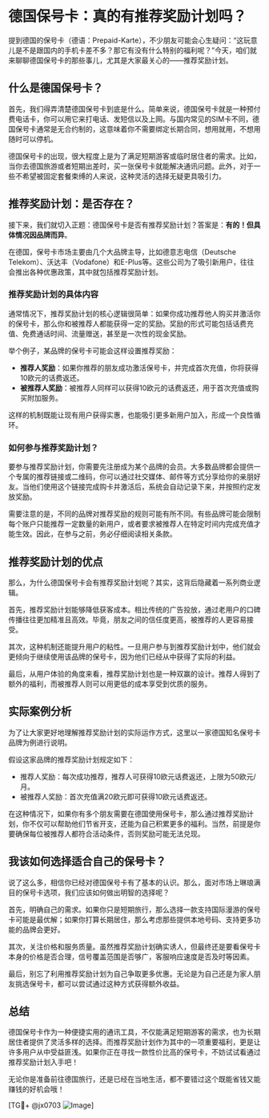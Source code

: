 # 德国保号卡：真的有推荐奖励计划吗？

提到德国的保号卡（德语：Prepaid-Karte），不少朋友可能会心生疑问：“这玩意儿是不是跟国内的手机卡差不多？那它有没有什么特别的福利呢？”今天，咱们就来聊聊德国保号卡的那些事儿，尤其是大家最关心的——推荐奖励计划。

## 什么是德国保号卡？

首先，我们得弄清楚德国保号卡到底是什么。简单来说，德国保号卡就是一种预付费电话卡，你可以用它来打电话、发短信以及上网。与国内常见的SIM卡不同，德国保号卡通常是无合约制的，这意味着你不需要绑定长期合同，想用就用，不想用随时可以停机。

德国保号卡的出现，很大程度上是为了满足短期游客或临时居住者的需求。比如，当你去德国旅游或者短期出差时，买一张保号卡就能解决通讯问题。此外，对于一些不希望被固定套餐束缚的人来说，这种灵活的选择无疑更具吸引力。

## 推荐奖励计划：是否存在？

接下来，我们就切入正题：德国保号卡是否有推荐奖励计划？答案是：**有的！但具体情况因品牌而异**。

在德国，保号卡市场主要由几个大品牌主导，比如德意志电信（Deutsche Telekom）、沃达丰（Vodafone）和E-Plus等。这些公司为了吸引新用户，往往会推出各种优惠政策，其中就包括推荐奖励计划。

### 推荐奖励计划的具体内容

通常情况下，推荐奖励计划的核心逻辑很简单：如果你成功推荐他人购买并激活你的保号卡，那么你和被推荐人都能获得一定的奖励。奖励的形式可能包括话费充值、免费通话时间、流量赠送，甚至是一次性的现金奖励。

举个例子，某品牌的保号卡可能会这样设置推荐奖励：

- **推荐人奖励**：如果你推荐的朋友成功激活保号卡，并完成首次充值，你将获得10欧元的话费返还。
- **被推荐人奖励**：被推荐人同样可以获得10欧元的话费返还，用于首次充值或购买附加服务。

这样的机制既能让现有用户获得实惠，也能吸引更多新用户加入，形成一个良性循环。

### 如何参与推荐奖励计划？

要参与推荐奖励计划，你需要先注册成为某个品牌的会员。大多数品牌都会提供一个专属的推荐链接或二维码，你可以通过社交媒体、邮件等方式分享给你的亲朋好友。当他们使用这个链接完成购卡并激活后，系统会自动记录下来，并按照约定发放奖励。

需要注意的是，不同的品牌对推荐奖励的规则可能有所不同。有些品牌可能会限制每个账户只能推荐一定数量的新用户，或者要求被推荐人在特定时间内完成充值才能生效。因此，在参与之前，务必仔细阅读相关条款。

## 推荐奖励计划的优点

那么，为什么德国保号卡会有推荐奖励计划呢？其实，这背后隐藏着一系列商业逻辑。

首先，推荐奖励计划能够降低获客成本。相比传统的广告投放，通过老用户的口碑传播往往更加精准且高效。毕竟，朋友之间的信任度更高，被推荐的人更容易接受。

其次，这种机制还能提升用户的粘性。一旦用户参与到推荐奖励计划中，他们就会更倾向于继续使用该品牌的保号卡，因为他们已经从中获得了实际的利益。

最后，从用户体验的角度来看，推荐奖励计划也是一种双赢的设计。推荐人得到了额外的福利，而被推荐人则可以用更低的成本享受到优质的服务。

## 实际案例分析

为了让大家更好地理解推荐奖励计划的实际运作方式，这里以一家德国知名保号卡品牌为例进行说明。

假设这家品牌的推荐奖励计划规定如下：

- 推荐人奖励：每次成功推荐，推荐人可获得10欧元话费返还，上限为50欧元/月。
- 被推荐人奖励：首次充值满20欧元即可获得10欧元话费返还。

在这种情况下，如果你有多个朋友需要在德国使用保号卡，那么通过推荐奖励计划，你不仅可以帮助他们节省开支，还能为自己积累更多的福利。当然，前提是你要确保每位被推荐人都符合活动条件，否则奖励可能无法兑现。

## 我该如何选择适合自己的保号卡？

说了这么多，相信你已经对德国保号卡有了基本的认识。那么，面对市场上琳琅满目的保号卡选项，我们应该如何做出明智的选择呢？

首先，明确自己的需求。如果你只是短期旅行，那么选择一款支持国际漫游的保号卡可能是最优解；如果你打算长期居住，那么考虑那些提供本地号码、支持更多功能的品牌会更好。

其次，关注价格和服务质量。虽然推荐奖励计划确实诱人，但最终还是要看保号卡本身的价格是否合理，信号覆盖范围是否够广，客服响应速度是否及时等因素。

最后，别忘了利用推荐奖励计划为自己争取更多优惠。无论是为自己还是为家人朋友挑选保号卡，都可以尝试通过这种方式获得额外收益。

## 总结

德国保号卡作为一种便捷实用的通讯工具，不仅能满足短期游客的需求，也为长期居住者提供了灵活多样的选择。而推荐奖励计划作为其中的一项重要福利，更是让许多用户从中受益匪浅。如果你正在寻找一款性价比高的保号卡，不妨试试看通过推荐奖励计划入手吧！

无论你是准备前往德国旅行，还是已经在当地生活，都不要错过这个既能省钱又能赚钱的好机会哦！

[TG💪+ @jx0703 ![Image](https://github.com/user-attachments/assets/dbca1d08-cadb-493c-b0ec-ad6f7a83f270)]